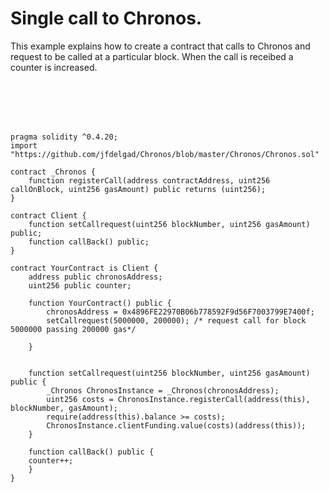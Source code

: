 # Single call to Chronos.
This example explains how to create a contract that calls to Chronos and request to be called at a particular block. When the call is receibed a counter is increased.

<br><br><br><br>


```Solidity
pragma solidity ^0.4.20; 
import "https://github.com/jfdelgad/Chronos/blob/master/Chronos/Chronos.sol"

contract _Chronos {
    function registerCall(address contractAddress, uint256 callOnBlock, uint256 gasAmount) public returns (uint256);
}

contract Client {
    function setCallrequest(uint256 blockNumber, uint256 gasAmount) public;
    function callBack() public;
}

contract YourContract is Client {
    address public chronosAddress;
    uint256 public counter;

    function YourContract() public {
        chronosAddress = 0x4896FE22970B06b778592F9d56F7003799E7400f;
        setCallrequest(5000000, 200000); /* request call for block 5000000 passing 200000 gas*/
        
    }

    
    function setCallrequest(uint256 blockNumber, uint256 gasAmount) public {
        _Chronos ChronosInstance = _Chronos(chronosAddress);
        uint256 costs = ChronosInstance.registerCall(address(this), blockNumber, gasAmount);
        require(address(this).balance >= costs);
        ChronosInstance.clientFunding.value(costs)(address(this));
    }    

    function callBack() public {
    counter++;
    }
}

```
